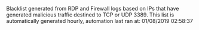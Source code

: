Blacklist generated from RDP and Firewall logs based on IPs that have generated malicious traffic destined to TCP or UDP 3389.
This list is automatically generated hourly, automation last ran at: 01/08/2019 02:58:37
